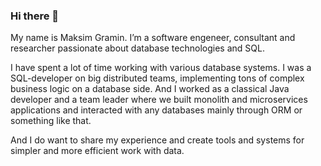 ### Hi there 👋

My name is Maksim Gramin. I’m a software engeneer, consultant and researcher passionate about database technologies and SQL.

I have spent a lot of time working with various database systems. I was a SQL-developer on big distributed teams, implementing tons of complex business logic on a database side. And I worked as a classical Java developer and a team leader where we built monolith and microservices applications and interacted with any databases mainly through ORM or something like that.

And I do want to share my experience and create tools and systems for simpler and more efficient work with data.

<!--
**mgramin/mgramin** is a ✨ _special_ ✨ repository because its `README.md` (this file) appears on your GitHub profile.

Here are some ideas to get you started:

- 🔭 I’m currently working on ...
- 🌱 I’m currently learning ...
- 👯 I’m looking to collaborate on ...
- 🤔 I’m looking for help with ...
- 💬 Ask me about ...
- 📫 How to reach me: ...
- 😄 Pronouns: ...
- ⚡ Fun fact: ...
-->

